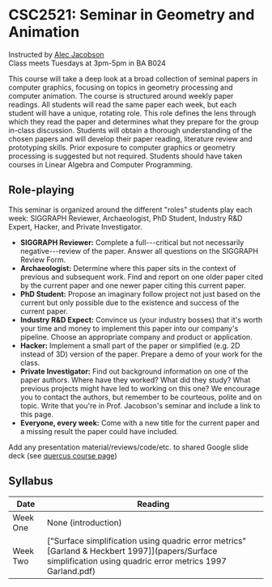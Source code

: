 # CSC2521: Seminar in Geometry and Animation

Instructed by [Alec Jacobson](http://www.cs.toronto.edu/~jacobson/)  
Class meets Tuesdays at 3pm-5pm in BA B024

This course will take a deep look at a broad collection of seminal papers in
computer graphics, focusing on topics in geometry processing and computer
animation. The course is structured around weekly paper readings. All students
will read the same paper each week, but each student will have a unique,
rotating role. This role defines the lens through which they read the paper and
determines what they prepare for the group in-class discussion. Students will
obtain a thorough understanding of the chosen papers and will develop their
paper reading, literature review and prototyping skills.  Prior exposure to
computer graphics or geometry processing is suggested but not required. Students
should have taken courses in Linear Algebra and Computer Programming.

## Role-playing

This seminar is organized around the different "roles" students play each week:
SIGGRAPH Reviewer, Archaeologist, PhD Student, Industry R&D Expert, Hacker, and
Private Investigator.

  - **SIGGRAPH Reviewer:** Complete a full---critical but not necessarily negative---review of the paper. Answer all questions on the SIGGRAPH Review Form.
  - **Archaeologist:** Determine where this paper sits in the context of previous and subsequent work. Find and report on one older paper cited by the current paper and one newer paper citing this current paper.
  - **PhD Student:** Propose an imaginary follow project not just based on the current but only possible due to the existence and success of the current paper.
  - **Industry R&D Expect:** Convince us (your industry bosses) that it's worth your time and money to implement this paper into our company's pipeline. Choose an appropriate company and product or application.
  - **Hacker:** Implement a small part of the paper or simplified (e.g. 2D instead of 3D) version of the paper. Prepare a demo of your work for the class.
  - **Private Investigator:** Find out background information on one of the paper authors. Where have they worked? What did they study? What previous projects might have led to working on this one? We encourage you to contact the authors, but remember to be courteous, polite and on topic. Write that you're in Prof. Jacobson's seminar and include a link to this page.
  - **Everyone, every week:** Come with a new title for the current paper and a missing result the paper could have included.

Add any presentation material/reviews/code/etc. to shared Google slide deck (see [quercus course page](https://q.utoronto.ca/courses/111359))

## Syllabus

| Date | Reading |
|------|-------|
| Week One | None (introduction) |
| Week Two | ["Surface simplification using quadric error metrics" [Garland & Heckbert 1997]](papers/Surface simplification using quadric error metrics 1997 Garland.pdf) |



